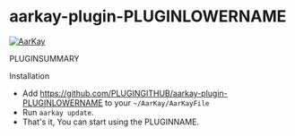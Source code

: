 # aarkay-plugin-PLUGINLOWERNAME

[![AarKay](https://img.shields.io/badge/RahulKatariya-AarKay-red.svg)](http://github.com/RahulKatariya/AarKay)

PLUGINSUMMARY

Installation

- Add https://github.com/PLUGINGITHUB/aarkay-plugin-PLUGINLOWERNAME to your `~/AarKay/AarKayFile`
- Run `aarkay update`.
- That's it, You can start using the PLUGINNAME.